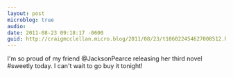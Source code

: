 ```yaml
---
layout: post
microblog: true
audio: 
date: 2011-08-23 09:18:17 -0600
guid: http://craigmcclellan.micro.blog/2011/08/23/t106022454627008512.html
---
```

I'm so proud of my friend @JacksonPearce releasing her third novel #sweetly today. I can't wait to go buy it tonight!
